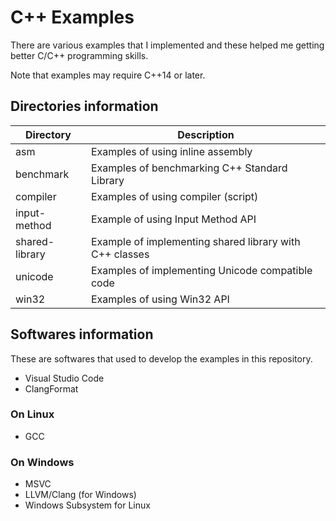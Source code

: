 # C++ Examples
There are various examples that I implemented and these helped me getting better C/C++ programming skills.

Note that examples may require C++14 or later.

## Directories information

| Directory      | Description                                             |
| -------------- | ------------------------------------------------------- |
| asm            | Examples of using inline assembly                       |
| benchmark      | Examples of benchmarking C++ Standard Library           |
| compiler       | Examples of using compiler (script)                     |
| input-method   | Example of using Input Method API                       |
| shared-library | Example of implementing shared library with C++ classes |
| unicode        | Examples of implementing Unicode compatible code        |
| win32          | Examples of using Win32 API                             |

## Softwares information
These are softwares that used to develop the examples in this repository.

- Visual Studio Code
- ClangFormat

### On Linux
- GCC

### On Windows
- MSVC
- LLVM/Clang (for Windows)
- Windows Subsystem for Linux

